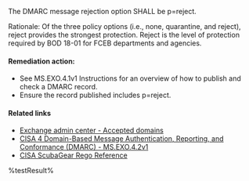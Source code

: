 The DMARC message rejection option SHALL be p=reject.

Rationale: Of the three policy options (i.e., none, quarantine, and reject), reject provides the strongest protection. Reject is the level of protection required by BOD 18-01 for FCEB departments and agencies.

#### Remediation action:

* See MS.EXO.4.1v1 Instructions for an overview of how to publish and check a DMARC record.
* Ensure the record published includes p=reject.

#### Related links

* [Exchange admin center - Accepted domains](https://admin.exchange.microsoft.com/#/accepteddomains)
* [CISA 4 Domain-Based Message Authentication, Reporting, and Conformance (DMARC) - MS.EXO.4.2v1](https://github.com/cisagov/ScubaGear/blob/main/PowerShell/ScubaGear/baselines/exo.md#msexo42v1)
* [CISA ScubaGear Rego Reference](https://github.com/cisagov/ScubaGear/blob/main/PowerShell/ScubaGear/Rego/EXOConfig.rego#L176)

<!--- Results --->
%testResult%